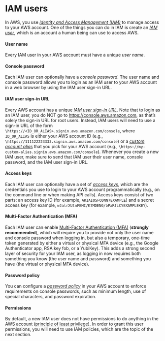 # IAM users

In AWS, you use _[Identity and Access Management (IAM)](https://aws.amazon.com/iam/)_ to manage access to your AWS
account. One of the things you can do in IAM is create an
_[IAM user](https://docs.aws.amazon.com/IAM/latest/UserGuide/id_users.html)_, which is an account a human being can use
to access AWS.



<div className="dlist">

#### User name

Every IAM user in your AWS account must have a unique _user name_.

#### Console password

Each IAM user can optionally have a _console password_. The user name and console password allows you to login as an
IAM user to your AWS account in a web browser by using the IAM user sign-in URL.

#### IAM user sign-in URL

Every AWS account has a unique
_[IAM user sign-in URL](https://docs.aws.amazon.com/IAM/latest/UserGuide/getting-started_how-users-sign-in.html)_. Note
that to login as an IAM user, you do NOT go to <https://console.aws.amazon.com>, as that’s solely the sign-in URL for
root users. Instead, IAM users will need to use a sign-in URL of the form
`\https://<ID_OR_ALIAS>.signin.aws.amazon.com/console`, where `ID_OR_ALIAS` is either your AWS account ID (e.g.,
`\https://111122223333.signin.aws.amazon.com/console`) or a
_[custom account alias](https://docs.aws.amazon.com/IAM/latest/UserGuide/console_account-alias.html)_ that you pick for
your AWS account (e.g., `\https://my-custom-alias.signin.aws.amazon.com/console`). Whenever you create a new IAM
user, make sure to send that IAM user their user name, console password, and the IAM user sign-in URL.

#### Access keys

Each IAM user can optionally have a set of
_[access keys](https://docs.aws.amazon.com/general/latest/gr/aws-sec-cred-types.html#access-keys-and-secret-access-keys)_,
which are the credentials you use to login to your AWS account programmatically (e.g., on the command line or when
making API calls). Access keys consist of two parts: an access key ID (for example, `AKIAIOSFODNN7EXAMPLE`) and a
secret access key (for example, `wJalrXUtnFEMI/K7MDENG/bPxRfiCYEXAMPLEKEY`).

#### Multi-Factor Authentication (MFA)

Each IAM user can enable
[Multi-Factor Authentication (MFA)](https://docs.aws.amazon.com/IAM/latest/UserGuide/id_credentials_mfa.html) (**strongly
recommended**), which will require you to provide not only the user name and console password when logging in, but
also a temporary, one-time token generated by either a virtual or physical MFA device (e.g., the Google Authenticator
app, RSA key fob, or a YubiKey). This adds a strong second layer of security for your IAM user, as logging in now
requires both something you know (the user name and password) and something you have (the virtual or physical MFA
device).

#### Password policy

You can configure a
_[password policy](https://docs.aws.amazon.com/IAM/latest/UserGuide/id_credentials_passwords_account-policy.html)_
in your AWS account to enforce requirements on console passwords, such as minimum length, use of special characters,
and password expiration.

#### Permissions

By default, a new IAM user does not have permissions to do anything in the AWS account
([principle of least privilege](https://en.wikipedia.org/wiki/Principle_of_least_privilege)). In order to grant this
user permissions, you will need to use IAM policies, which are the topic of the next section.


</div>




